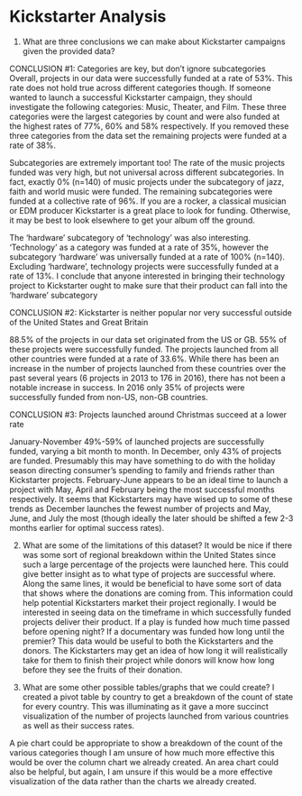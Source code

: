 # Kickstarter Analysis

1.	What are three conclusions we can make about Kickstarter campaigns given the provided data?

CONCLUSION #1: Categories are key, but don’t ignore subcategories
Overall, projects in our data were successfully funded at a rate of 53%. This rate does not hold true across different categories though. If someone wanted to launch a successful Kickstarter campaign, they should investigate the following categories: Music, Theater, and Film. These three categories were the largest categories by count and were also funded at the highest rates of 77%, 60% and 58% respectively. If you removed these three categories from the data set the remaining projects were funded at a rate of 38%.

Subcategories are extremely important too! The rate of the music projects funded was very high, but not universal across different subcategories. In fact, exactly 0% (n=140) of music projects under the subcategory of jazz, faith and world music were funded. The remaining subcategories were funded at a collective rate of 96%. If you are a rocker, a classical musician or EDM producer Kickstarter is a great place to look for funding. Otherwise, it may be best to look elsewhere to get your album off the ground.

The ‘hardware’ subcategory of ‘technology’ was also interesting. ‘Technology’ as a category was funded at a rate of 35%, however the subcategory ‘hardware’ was universally funded at a rate of 100% (n=140). Excluding ‘hardware’, technology projects were successfully funded at a rate of 13%. I conclude that anyone interested in bringing their technology project to Kickstarter ought to make sure that their product can fall into the ‘hardware’ subcategory

CONCLUSION #2: Kickstarter is neither popular nor very successful outside of the United States and Great Britain

88.5% of the projects in our data set originated from the US or GB. 55% of these projects were successfully funded. The projects launched from all other countries were funded at a rate of 33.6%. While there has been an increase in the number of projects launched from these countries over the past several years (6 projects in 2013 to 176 in 2016), there has not been a notable increase in success. In 2016 only 35% of projects were successfully funded from non-US, non-GB countries.

CONCLUSION #3: Projects launched around Christmas succeed at a lower rate

January-November 49%-59% of launched projects are successfully funded, varying a bit month to month. In December, only 43% of projects are funded. Presumably this may have something to do with the holiday season directing consumer’s spending to family and friends rather than Kickstarter projects. February-June appears to be an ideal time to launch a project with May, April and February being the most successful months respectively. It seems that Kickstarters may have wised up to some of these trends as December launches the fewest number of projects and May, June, and July the most (though ideally the later should be shifted a few 2-3 months earlier for optimal success rates).

2.	What are some of the limitations of this dataset?
It would be nice if there was some sort of regional breakdown within the United States since such a large percentage of the projects were launched here. This could give better insight as to what type of projects are successful where. Along the same lines, it would be beneficial to have some sort of data that shows where the donations are coming from. This information could help potential Kickstarters market their project regionally.
I would be interested in seeing data on the timeframe in which successfully funded projects deliver their product. If a play is funded how much time passed before opening night? If a documentary was funded how long until the premier? This data would be useful to both the Kickstarters and the donors. The Kickstarters may get an idea of how long it will realistically take for them to finish their project while donors will know how long before they see the fruits of their donation. 

3.	What are some other possible tables/graphs that we could create?
I created a pivot table by country to get a breakdown of the count of state for every country. This was illuminating as it gave a more succinct visualization of the number of projects launched from various countries as well as their success rates.

A pie chart could be appropriate to show a breakdown of the count of the various categories though I am unsure of how much more effective this would be over the column chart we already created. An area chart could also be helpful, but again, I am unsure if this would be a more effective visualization of the data rather than the charts we already created. 
